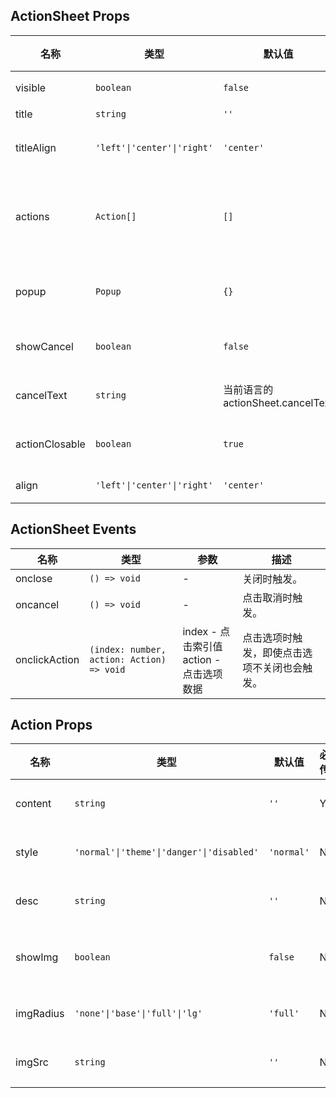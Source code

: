 ## ActionSheet Props

| 名称           | 类型                        | 默认值                            | 必传 | 说明                                                                         |
| -------------- | --------------------------- | --------------------------------- | ---- | ---------------------------------------------------------------------------- |
| visible        | `boolean`                   | `false`                           | N    | 是否显示。                                                                   |
| title          | `string`                    | `''`                              | N    | 标题。                                                                       |
| titleAlign     | `'left'\|'center'\|'right'` | `'center'`                        | N    | 标题对齐方式。                                                               |
| actions        | `Action[]`                  | `[]`                              | N    | 菜单选项，Action Props 组成的数组。                                          |
| popup          | `Popup`                     | `{}`                              | N    | 弹出层参数 [Popup Props](https://stdf.design/#/components?nav=popup&tab=1)。 |
| showCancel     | `boolean`                   | `false`                           | N    | 是否显示取消选项。                                                           |
| cancelText     | `string`                    | 当前语言的 actionSheet.cancelText | N    | 取消选项文本。                                                               |
| actionClosable | `boolean`                   | `true`                            | N    | 点击选项是否关闭。                                                           |
| align          | `'left'\|'center'\|'right'` | `'center'`                        | N    | 对齐方式。                                                                   |

## ActionSheet Events

| 名称          | 类型                                      | 参数                                          | 描述                                         |
| ------------- | ----------------------------------------- | --------------------------------------------- | -------------------------------------------- |
| onclose       | `() => void`                              | -                                             | 关闭时触发。                                 |
| oncancel      | `() => void`                              | -                                             | 点击取消时触发。                             |
| onclickAction | `(index: number, action: Action) => void` | index - 点击索引值<br />action - 点击选项数据 | 点击选项时触发，即使点击选项不关闭也会触发。 |

## Action Props

| 名称      | 类型                                      | 默认值     | 必传 | 说明           |
| --------- | ----------------------------------------- | ---------- | ---- | -------------- |
| content   | `string`                                  | `''`       | Y    | 选项内容。     |
| style     | `'normal'\|'theme'\|'danger'\|'disabled'` | `'normal'` | N    | 选项样式。     |
| desc      | `string`                                  | `''`       | N    | 选项描述。     |
| showImg   | `boolean`                                 | `false`    | N    | 是否显示图片。 |
| imgRadius | `'none'\|'base'\|'full'\|'lg'`            | `'full'`   | N    | 图片圆角。     |
| imgSrc    | `string`                                  | `''`       | N    | 图片地址。     |
